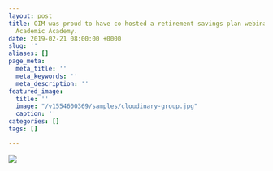 ```yaml
---
layout: post
title: OIM was proud to have co-hosted a retirement savings plan webinar to the ELITE
  Academic Academy.
date: 2019-02-21 08:00:00 +0000
slug: ''
aliases: []
page_meta:
  meta_title: ''
  meta_keywords: ''
  meta_description: ''
featured_image:
  title: ''
  image: "/v1554600369/samples/cloudinary-group.jpg"
  caption: ''
categories: []
tags: []

---
```

![](https://res.cloudinary.com/oderllc/image/upload/v1554780692/Elite.png)